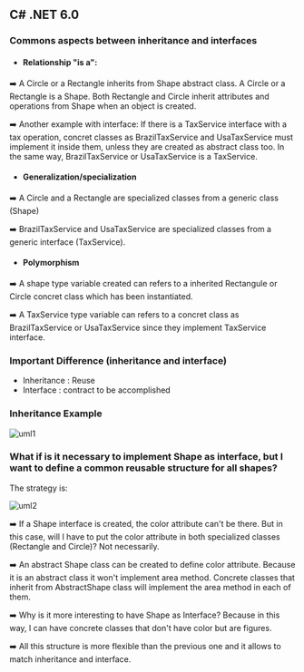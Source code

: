 ## C# .NET 6.0

### Commons aspects between inheritance and interfaces

* #### Relationship "is a":

:arrow_right: A Circle or a Rectangle inherits from Shape abstract class. A Circle or a Rectangle is a Shape. Both Rectangle and Circle inherit attributes and operations from Shape when an object is created.


:arrow_right: Another example with interface: If there is a TaxService interface with a tax operation, concret classes as BrazilTaxService and UsaTaxService must implement it inside them, unless they are created as abstract class too. In the same way, BrazilTaxService or UsaTaxService is a TaxService.


* #### Generalization/specialization

:arrow_right: A Circle and a Rectangle are specialized classes from a generic class (Shape)

:arrow_right: BrazilTaxService and UsaTaxService are specialized classes from a generic interface (TaxService).


* #### Polymorphism

:arrow_right: A shape type variable created can refers to a inherited Rectangule or Circle concret class which has been instantiated.

:arrow_right: A TaxService type variable can refers to a concret class as BrazilTaxService or UsaTaxService since they implement TaxService interface.

### Important Difference (inheritance and interface)

* Inheritance : Reuse
* Interface : contract to be accomplished


### Inheritance Example 

![uml1](https://user-images.githubusercontent.com/88597534/234418797-cd7a7c9e-561c-468d-b7dd-c1d1666fe47f.png)


### What if is it necessary to implement Shape as interface, but I want to define a common reusable structure for all shapes?

The strategy is: 

![uml2](https://user-images.githubusercontent.com/88597534/234418802-43d56ac4-3b8c-4d0b-8479-689c50ed97ef.png)

:arrow_right: If a Shape interface is created, the color attribute can't be there. But in this case, will I have to put the color attribute in both specialized classes (Rectangle and Circle)? Not necessarily.

:arrow_right: An abstract Shape class can be created to define color attribute. Because it is an abstract class it won't implement area method. Concrete classes that inherit from AbstractShape class will implement the area method in each of them.

:arrow_right: Why is it more interesting to have Shape as Interface? Because in this way, I can have concrete classes that don't have color but are figures.

:arrow_right: All this structure is more flexible than the previous one and it allows to match inheritance and interface.









